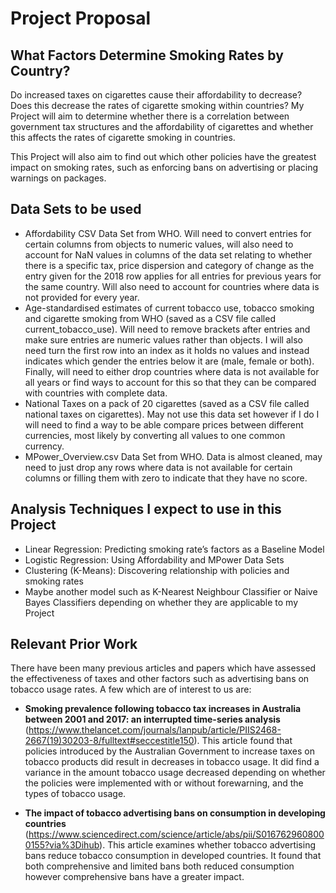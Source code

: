 # Project Proposal 

## What Factors Determine Smoking Rates by Country?

Do increased taxes on cigarettes cause their affordability to decrease? Does this decrease the rates of cigarette smoking within countries? My Project will aim to determine whether there is a correlation between government tax structures and the affordability of cigarettes and whether this affects the rates of cigarette smoking in countries.

This Project will also aim to find out which other policies have the greatest impact on smoking rates, such as enforcing bans on advertising or placing warnings on packages.

## Data Sets to be used

- Affordability CSV Data Set from WHO. Will need to convert entries for certain columns from objects to numeric values, will also need to account for NaN values in columns of the data set relating to whether there is a specific tax, price dispersion and category of change as the entry given for the 2018 row applies for all entries for previous years for the same country. Will also need to account for countries where data is not provided for every year.
- Age-standardised estimates of current tobacco use, tobacco smoking and cigarette smoking from WHO (saved as a CSV file called current_tobacco_use). Will need to remove brackets after entries and make sure entries are numeric values rather than objects. I will also need turn the first row into an index as it holds no values and instead indicates which gender the entries below it are (male, female or both). Finally, will need to either drop countries where data is not available for all years or find ways to account for this so that they can be compared with countries with complete data.
- National Taxes on a pack of 20 cigarettes (saved as a CSV file called national taxes on cigarettes). May not use this data set however if I do I will need to find a way to be able compare prices between different currencies, most likely by converting all values to one common currency.
- MPower_Overview.csv Data Set from WHO. Data is almost cleaned, may need to just drop any rows where data is not available for certain columns or filling them with zero to indicate that they have no score. 

## Analysis Techniques I expect to use in this Project

- Linear Regression: Predicting smoking rate’s factors as a Baseline Model
- Logistic Regression: Using Affordability and MPower Data Sets
- Clustering (K-Means): Discovering relationship with policies and smoking rates
- Maybe another model such as K-Nearest Neighbour Classifier or Naive Bayes Classifiers depending on whether they are applicable to my Project


## Relevant Prior Work
There have been many previous articles and papers which have assessed the effectiveness of taxes and other factors such as advertising bans on tobacco usage rates. A few which are of interest to us are:

- **Smoking prevalence following tobacco tax increases in Australia between 2001 and 2017: an interrupted time-series analysis** (https://www.thelancet.com/journals/lanpub/article/PIIS2468-2667(19)30203-8/fulltext#seccestitle150). This article found that policies introduced by the Australian Government to increase taxes on tobacco products did result in decreases in tobacco usage. It did find a variance in the amount tobacco usage decreased depending on whether the policies were implemented with or without forewarning, and the types of tobacco usage.

- **The impact of tobacco advertising bans on consumption in developing countries** (https://www.sciencedirect.com/science/article/abs/pii/S0167629608000155?via%3Dihub). This article examines whether tobacco advertising bans reduce tobacco consumption in developed countries. It found that both comprehensive and limited bans both reduced consumption however comprehensive bans have a greater impact.

